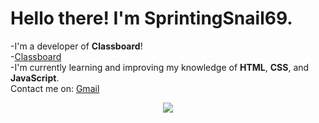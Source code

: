 # Hello there! I'm SprintingSnail69.
-I'm  a developer of **Classboard**! 
<br>
-[Classboard](https://hardmathproblems.github.io/ )
<br>
-I'm currently learning and improving my knowledge
of **HTML**, **CSS**, and **JavaScript**.
<br>
Contact me on:
[Gmail](https://mail.google.com/mail/u/0/?fs=1&to=dashingcuddler@gmail.com&tf=cm)
<p align="center">
     <img src="https://capsule-render.vercel.app/api?type=waving&color=gradient&height=100&section=footer"/>
</p>

